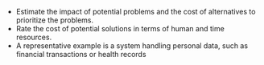 - Estimate the impact of potential problems and the cost of alternatives to prioritize the problems.
- Rate the cost of potential solutions in terms of human and time resources.
- A representative example is a system handling personal data, such as financial transactions or health records